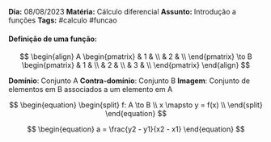**Dia:** 08/08/2023 
**Matéria:** Cálculo diferencial
**Assunto:** Introdução a funções
**Tags:** #calculo #funcao
#### Definição de uma função:

$$
\begin{align}
A
\begin{pmatrix}
    & 1 & \\
    & 2 & \\
\end{pmatrix}
\to
B \begin{pmatrix}
    & 1 & \\
    & 2 & \\
    & 3 & \\
\end{pmatrix}
\end{align}
$$

**Domínio**: Conjunto A 
**Contra-domínio**: Conjunto B
**Imagem**: Conjunto de elementos em B associados a um elemento em A 

$$
\begin{equation} 
\begin{split}
f: A \to B \\
x \mapsto y = f(x)  \\
\end{split}
\end{equation}
$$


$$
\begin{equation} 
a = \frac{y2 - y1}{x2 - x1}
\end{equation}
$$
